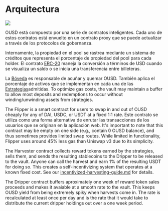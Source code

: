 # Arquitectura

![](../.gitbook/assets/ousd\_docs\_graphics\_3.png)

OUSD está compuesto por una serie de contratos inteligentes. Cada uno de estos contratos está envuelto en un contrato proxy que se puede actualizar a través de los protocolos de gobernanza.

Internamente, la propiedad en el pool se rastrea mediante un sistema de créditos que representa el porcentaje de propiedad del pool para cada holder. El contrato [ERC-20](api/erc-20-1.md) maneja la conversión a términos de USD cuando se visualiza un saldo o se inicia una transferencia entre billeteras.

La [Bóveda](api/vault.md) es responsable de acuñar y quemar OUSD. También aplica el porcentaje de activos que se implementan en cada una de las [Estrategias](../core-concepts/supported-strategies/)admitidas. To optimize gas costs, the vault may maintain a buffer to allow most deposits and redemptions to occur without winding/unwinding assets from strategies.

The Flipper is a smart contract for users to swap in and out of OUSD cheaply for any of DAI, USDC, or USDT at a fixed 1:1 rate. Este contrato se utiliza como una forma alternativa de enrutar las transacciones de los usuarios que se originan en la aplicación web. It's important to note that this contract may be empty on one side (e.g., contain 0 OUSD balance), and thus sometimes provides limited swap routes. While limited in functionality, Flipper uses around 45% less gas than Uniswap v3 due to its simplicity.

The Harvester contract collects reward tokens earned by the strategies, sells them, and sends the resulting stablecoins to the Dripper to be released to the vault. Anyone can call the harvest and earn 1% of the resulting USDT for doing so. This creates a self-incentivizing system that operates at a known fixed cost. See our [incentivized-harvesting-guide.md](../guides/incentivized-harvesting-guide.md "mention") for details.

The Dripper contract buffers aproximately one week of reward token sales proceeds and makes it avaiable at a smooth rate to the vault. This keeps OUSD yield from being extremely spiky when harvests come in. The rate is recalculated at least once per day and is the rate that it would take to distribute the current dripper holdings out over a one week period.



